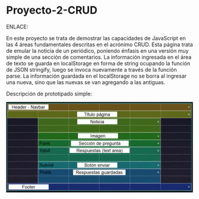 # Proyecto-2-CRUD

ENLACE: 

En este proyecto se trata de demostrar las capacidades de JavaScript en las 4 áreas fundamentales descritas en el acrónimo CRUD. Esta página trata de emular la noticia de un periódico, poniendo énfasis en una versión muy simple de una sección de comentarios.
La información ingresada en el área de texto se guarda en localStorage en forma de string ocupando la función de JSON stringify, luego se invoca nuevamente a través de la función parse.
La información guardada en el localStorage no se borra al ingresar una nueva, sino que las nuevas se van agregando a las antiguas.

Descripción de prototipado simple:

<img src="./prototipadoSimple.png">
